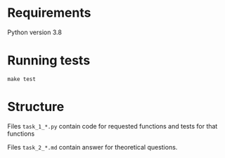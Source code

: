# Requirements
Python version 3.8
# Running tests
```shell
make test
```
# Structure
Files `task_1_*.py`
contain code for requested functions and tests for that functions

Files `task_2_*.md` contain answer for theoretical questions.
